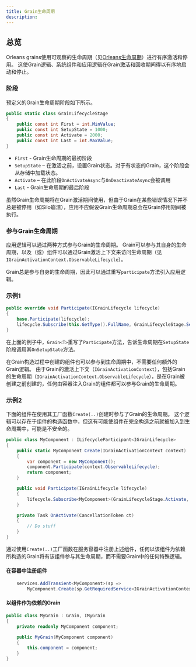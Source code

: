 ```yaml
---
title: Grain生命周期
description: 
---
```


## 总览

Orleans grains使用可观察的生命周期（见[Orleans生命周期](../implementation/orleans_lifecycle.md)）进行有序激活和停用。
这使Grain逻辑、系统组件和应用逻辑在Grain激活和回收期间得以有序地启动和停止。
### 阶段

预定义的Grain生命周期阶段如下所示。

```csharp
public static class GrainLifecycleStage
{
    public const int First = int.MinValue;
    public const int SetupState = 1000;
    public const int Activate = 2000;
    public const int Last = int.MaxValue;
}
```

- `First` - Grain生命周期的最初阶段
- `SetupState` – 在激活之前，设置Grain状态。对于有状态的Grain，这个阶段会从存储中加载状态。
- `Activate` – 在此阶段`OnActivateAsync`与`OnDeactivateAsync`会被调用
- `Last` - Grain生命周期的最后阶段

虽然Grain生命周期将在Grain激活期间使用，但由于Grain在某些错误情况下并不总是被停用（如Silo崩溃），应用不应假设Grain生命周期总会在Grain停用期间被执行。

### 参与Grain生命周期

应用逻辑可以通过两种方式参与Grain的生命周期。
Grain可以参与其自身的生命周期，以及（或）组件可以通过Grain激活上下文来访问生命周期（见`IGrainActivationContext.ObservableLifecycle`）。

Grain总是参与自身的生命周期，因此可以通过重写`participate`方法引入应用逻辑。

### 示例1

```csharp
public override void Participate(IGrainLifecycle lifecycle)
{
    base.Participate(lifecycle);
    lifecycle.Subscribe(this.GetType().FullName, GrainLifecycleStage.SetupState, OnSetupState);
}
```

在上面的例子中，`Grain<T>`重写了`Participate`方法，告诉生命周期在`SetupState`阶段调用其`OnSetupState`方法。

在Grain构造过程中创建的组件也可以参与到生命周期中，不需要任何额外的Grain逻辑。
由于Grain的激活上下文（`IGrainActivationContext`），包括Grain的生命周期（`IGrainActivationContext.ObservableLifecycle`），是在Grain被创建之前创建的，任何由容器注入Grain的组件都可以参与Grain的生命周期。

### 示例2

下面的组件在使用其工厂函数`Create(..)`创建时参与了Grain的生命周期。
这个逻辑可以存在于组件的构造函数中，但这有可能使组件在完全构造之前就被加入到生命周期中，可能是不安全的。

```csharp
public class MyComponent : ILifecycleParticipant<IGrainLifecycle>
{
    public static MyComponent Create(IGrainActivationContext context)
    {
        var component = new MyComponent();
        component.Participate(context.ObservableLifecycle);
        return component;
    }

    public void Participate(IGrainLifecycle lifecycle)
    {
        lifecycle.Subscribe<MyComponent>(GrainLifecycleStage.Activate, OnActivate);
    }

    private Task OnActivate(CancellationToken ct)
    {
        // Do stuff
    }
}
```

通过使用`Create(..)`工厂函数在服务容器中注册上述组件，任何以该组件为依赖所构造的Grain将有该组件参与其生命周期，而不需要Grain中的任何特殊逻辑。

#### 在容器中注册组件

```csharp
    services.AddTransient<MyComponent>(sp =>
        MyComponent.Create(sp.GetRequiredService<IGrainActivationContext>());
```

#### 以组件作为依赖的Grain

```csharp
public class MyGrain : Grain, IMyGrain
{
    private readonly MyComponent component;

    public MyGrain(MyComponent component)
    {
        this.component = component;
    }
}
```
